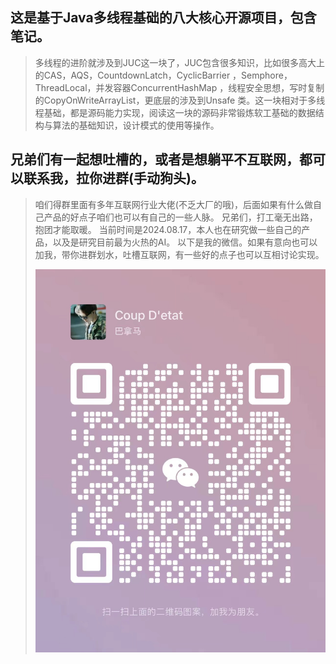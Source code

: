 ## 这是基于Java多线程基础的八大核心开源项目，包含笔记。

> 多线程的进阶就涉及到JUC这一块了，JUC包含很多知识，比如很多高大上的CAS，AQS，CountdownLatch，CyclicBarrier
> ，Semphore，ThreadLocal，并发容器ConcurrentHashMap
> ，线程安全思想，写时复制的CopyOnWriteArrayList，更底层的涉及到Unsafe
> 类。这一块相对于多线程基础，都是源码能力实现，阅读这一块的源码非常锻炼软工基础的数据结构与算法的基础知识，设计模式的使用等操作。

## 兄弟们有一起想吐槽的，或者是想躺平不互联网，都可以联系我，拉你进群(手动狗头)。
> 咱们得群里面有多年互联网行业大佬(不乏大厂的哦)，后面如果有什么做自己产品的好点子咱们也可以有自己的一些人脉。
> 兄弟们，打工毫无出路，抱团才能取暖。
> 当前时间是2024.08.17，本人也在研究做一些自己的产品，以及是研究目前最为火热的AI。
> 以下是我的微信。如果有意向也可以加我，带你进群划水，吐槽互联网，有一些好的点子也可以互相讨论实现。
>
> ![image-20240728133420938](typora_img/image-20240728133420938.png)